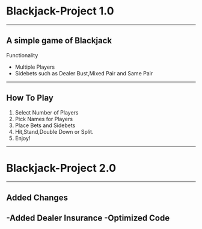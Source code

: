 # Blackjack-Project 1.0
-------------------------------------------------------
A simple game of Blackjack 
-------------------------------------------------------
Functionality
- Multiple Players
- Sidebets such as Dealer Bust,Mixed Pair and Same Pair
-------------------------------------------------------
How To Play
-------------------------------------------------------
1. Select Number of Players
2. Pick Names for Players
3. Place Bets and Sidebets
4. Hit,Stand,Double Down or Split.
5. Enjoy!
-------------------------------------------------------
# Blackjack-Project 2.0
-------------------------------------------------------
Added Changes
-------------------------------------------------------
-Added Dealer Insurance
-Optimized Code 
-------------------------------------------------------
